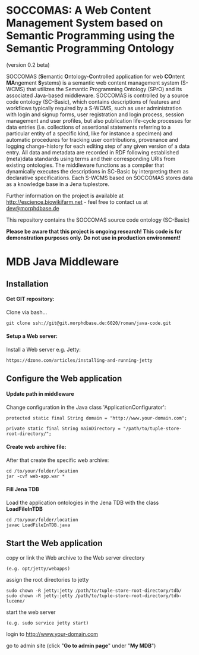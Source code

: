 # SOCCOMAS: A Web Content Management System based on Semantic Programming using the Semantic Programming Ontology
(version 0.2 beta)

SOCCOMAS (**S**emantic **O**ntology-**C**ontrolled application for web **CO**ntent **MA**ngement **S**ystems) is a semantic web content management system (S-WCMS) that utilizes the Semantic Programming Ontology (SPrO) and its associated Java-based middleware. SOCCOMAS is controlled by a source code ontology (SC-Basic), which contains descriptions of features and workflows typically required by a S-WCMS, such as user administration with login and signup forms, user registration and login process, session management and user profiles, but also publication life-cycle processes for data entries (i.e. collections of assertional statements referring to a particular entity of a specific kind, like for instance a specimen) and automatic procedures for tracking user contributions, provenance and logging change-history for each editing step of any given version of a data entry. All data and metadata are recorded in RDF following established (meta)data standards using terms and their corresponding URIs from existing ontologies. The middleware functions as a compiler that dynamically executes the descriptions in SC-Basic by interpreting them as declarative specifications. Each S-WCMS based on SOCCOMAS stores data as a knowledge base in a Jena tuplestore. 


Further information on the project is available at http://escience.biowikifarm.net - feel free to contact us at 
dev@morphdbase.de

This repository contains the SOCCOMAS source code ontology (SC-Basic)

**Please be aware that this project is ongoing research! This code is for demonstration purposes only. Do not use
 in production environment!**
  
# MDB Java Middleware


## Installation

#### Get GIT repository:
Clone via bash...

    git clone ssh://git@git.morphdbase.de:6020/roman/java-code.git

#### Setup a Web server:
Install a Web server e.g. Jetty:

    https://dzone.com/articles/installing-and-running-jetty

## Configure the Web application

#### Update path in middleware
Change configuration in the Java class 'ApplicationConfigurator':

    protected static final String domain = "http://www.your-domain.com";

    private static final String mainDirectory = "/path/to/tuple-store-root-directory/";

#### Create web archive file:
After that create the specific web archive:

    cd /to/your/folder/location
    jar -cvf web-app.war *


#### Fill Jena TDB
Load the application ontologies in the Jena TDB with the class **LoadFileInTDB**

    cd /to/your/folder/location
    javac LoadFileInTDB.java


## Start the Web application

copy or link the Web archive to the Web server directory

    (e.g. opt/jetty/webapps)

assign the root directories to jetty

    sudo chown -R jetty:jetty /path/to/tuple-store-root-directory/tdb/
    sudo chown -R jetty:jetty /path/to/tuple-store-root-directory/tdb-lucene/

start the web server

    (e.g. sudo service jetty start)

login to http://www.your-domain.com

go to admin site (click "**Go to admin page**" under "**My MDB**")

